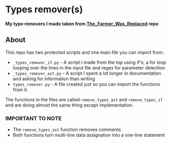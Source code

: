 # Types remover(s)

**My type removers I made taken
from [The_Farmer_Was_Replaced](https://github.com/EasternFarmer/The-Farmer-Was-Replaced/tree/main/scripts) repo**

## About

This repo has two protected scripts and one main file you can import from:

- `_types_remover_if.py` - A script I made from the top using if's, a for loop looping over the lines in the input file
  and regex for parameter detection
- `_types_remover_ast.py` - A script I spent a lot longer in documentation and asking for information than writing
- `types_remover.py` - A file created just so you can import the functions from it. <br>

The functions in the files are called `remove_types_ast` and `remove_types_if` and are doing almost the same thing
except implementation.<br>

### IMPORTANT TO NOTE

- The `remove_types_ast` function removes comments
- Both functions turn multi-line data assignation into a one-line statement